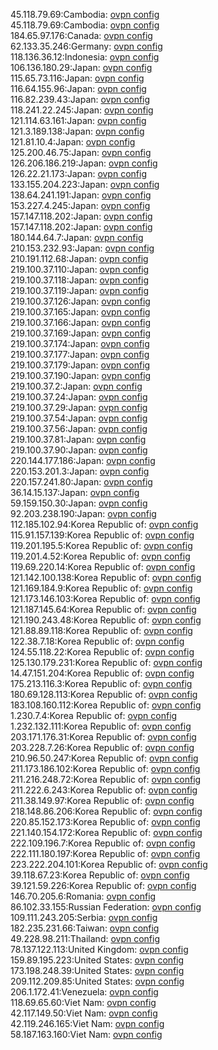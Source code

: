 45.118.79.69:Cambodia: [ovpn config](vpn/45_118_79_69.ovpn)  
45.118.79.69:Cambodia: [ovpn config](vpn/45_118_79_69.ovpn)  
184.65.97.176:Canada: [ovpn config](vpn/184_65_97_176.ovpn)  
62.133.35.246:Germany: [ovpn config](vpn/62_133_35_246.ovpn)  
118.136.36.12:Indonesia: [ovpn config](vpn/118_136_36_12.ovpn)  
106.136.180.29:Japan: [ovpn config](vpn/106_136_180_29.ovpn)  
115.65.73.116:Japan: [ovpn config](vpn/115_65_73_116.ovpn)  
116.64.155.96:Japan: [ovpn config](vpn/116_64_155_96.ovpn)  
116.82.239.43:Japan: [ovpn config](vpn/116_82_239_43.ovpn)  
118.241.22.245:Japan: [ovpn config](vpn/118_241_22_245.ovpn)  
121.114.63.161:Japan: [ovpn config](vpn/121_114_63_161.ovpn)  
121.3.189.138:Japan: [ovpn config](vpn/121_3_189_138.ovpn)  
121.81.10.4:Japan: [ovpn config](vpn/121_81_10_4.ovpn)  
125.200.46.75:Japan: [ovpn config](vpn/125_200_46_75.ovpn)  
126.206.186.219:Japan: [ovpn config](vpn/126_206_186_219.ovpn)  
126.22.21.173:Japan: [ovpn config](vpn/126_22_21_173.ovpn)  
133.155.204.223:Japan: [ovpn config](vpn/133_155_204_223.ovpn)  
138.64.241.191:Japan: [ovpn config](vpn/138_64_241_191.ovpn)  
153.227.4.245:Japan: [ovpn config](vpn/153_227_4_245.ovpn)  
157.147.118.202:Japan: [ovpn config](vpn/157_147_118_202.ovpn)  
157.147.118.202:Japan: [ovpn config](vpn/157_147_118_202.ovpn)  
180.144.64.7:Japan: [ovpn config](vpn/180_144_64_7.ovpn)  
210.153.232.93:Japan: [ovpn config](vpn/210_153_232_93.ovpn)  
210.191.112.68:Japan: [ovpn config](vpn/210_191_112_68.ovpn)  
219.100.37.110:Japan: [ovpn config](vpn/219_100_37_110.ovpn)  
219.100.37.118:Japan: [ovpn config](vpn/219_100_37_118.ovpn)  
219.100.37.119:Japan: [ovpn config](vpn/219_100_37_119.ovpn)  
219.100.37.126:Japan: [ovpn config](vpn/219_100_37_126.ovpn)  
219.100.37.165:Japan: [ovpn config](vpn/219_100_37_165.ovpn)  
219.100.37.166:Japan: [ovpn config](vpn/219_100_37_166.ovpn)  
219.100.37.169:Japan: [ovpn config](vpn/219_100_37_169.ovpn)  
219.100.37.174:Japan: [ovpn config](vpn/219_100_37_174.ovpn)  
219.100.37.177:Japan: [ovpn config](vpn/219_100_37_177.ovpn)  
219.100.37.179:Japan: [ovpn config](vpn/219_100_37_179.ovpn)  
219.100.37.190:Japan: [ovpn config](vpn/219_100_37_190.ovpn)  
219.100.37.2:Japan: [ovpn config](vpn/219_100_37_2.ovpn)  
219.100.37.24:Japan: [ovpn config](vpn/219_100_37_24.ovpn)  
219.100.37.29:Japan: [ovpn config](vpn/219_100_37_29.ovpn)  
219.100.37.54:Japan: [ovpn config](vpn/219_100_37_54.ovpn)  
219.100.37.56:Japan: [ovpn config](vpn/219_100_37_56.ovpn)  
219.100.37.81:Japan: [ovpn config](vpn/219_100_37_81.ovpn)  
219.100.37.90:Japan: [ovpn config](vpn/219_100_37_90.ovpn)  
220.144.177.186:Japan: [ovpn config](vpn/220_144_177_186.ovpn)  
220.153.201.3:Japan: [ovpn config](vpn/220_153_201_3.ovpn)  
220.157.241.80:Japan: [ovpn config](vpn/220_157_241_80.ovpn)  
36.14.15.137:Japan: [ovpn config](vpn/36_14_15_137.ovpn)  
59.159.150.30:Japan: [ovpn config](vpn/59_159_150_30.ovpn)  
92.203.238.190:Japan: [ovpn config](vpn/92_203_238_190.ovpn)  
112.185.102.94:Korea Republic of: [ovpn config](vpn/112_185_102_94.ovpn)  
115.91.157.139:Korea Republic of: [ovpn config](vpn/115_91_157_139.ovpn)  
119.201.195.5:Korea Republic of: [ovpn config](vpn/119_201_195_5.ovpn)  
119.201.4.52:Korea Republic of: [ovpn config](vpn/119_201_4_52.ovpn)  
119.69.220.14:Korea Republic of: [ovpn config](vpn/119_69_220_14.ovpn)  
121.142.100.138:Korea Republic of: [ovpn config](vpn/121_142_100_138.ovpn)  
121.169.184.9:Korea Republic of: [ovpn config](vpn/121_169_184_9.ovpn)  
121.173.146.103:Korea Republic of: [ovpn config](vpn/121_173_146_103.ovpn)  
121.187.145.64:Korea Republic of: [ovpn config](vpn/121_187_145_64.ovpn)  
121.190.243.48:Korea Republic of: [ovpn config](vpn/121_190_243_48.ovpn)  
121.88.89.118:Korea Republic of: [ovpn config](vpn/121_88_89_118.ovpn)  
122.38.7.18:Korea Republic of: [ovpn config](vpn/122_38_7_18.ovpn)  
124.55.118.22:Korea Republic of: [ovpn config](vpn/124_55_118_22.ovpn)  
125.130.179.231:Korea Republic of: [ovpn config](vpn/125_130_179_231.ovpn)  
14.47.151.204:Korea Republic of: [ovpn config](vpn/14_47_151_204.ovpn)  
175.213.116.3:Korea Republic of: [ovpn config](vpn/175_213_116_3.ovpn)  
180.69.128.113:Korea Republic of: [ovpn config](vpn/180_69_128_113.ovpn)  
183.108.160.112:Korea Republic of: [ovpn config](vpn/183_108_160_112.ovpn)  
1.230.7.4:Korea Republic of: [ovpn config](vpn/1_230_7_4.ovpn)  
1.232.132.111:Korea Republic of: [ovpn config](vpn/1_232_132_111.ovpn)  
203.171.176.31:Korea Republic of: [ovpn config](vpn/203_171_176_31.ovpn)  
203.228.7.26:Korea Republic of: [ovpn config](vpn/203_228_7_26.ovpn)  
210.96.50.247:Korea Republic of: [ovpn config](vpn/210_96_50_247.ovpn)  
211.173.186.102:Korea Republic of: [ovpn config](vpn/211_173_186_102.ovpn)  
211.216.248.72:Korea Republic of: [ovpn config](vpn/211_216_248_72.ovpn)  
211.222.6.243:Korea Republic of: [ovpn config](vpn/211_222_6_243.ovpn)  
211.38.149.97:Korea Republic of: [ovpn config](vpn/211_38_149_97.ovpn)  
218.148.86.206:Korea Republic of: [ovpn config](vpn/218_148_86_206.ovpn)  
220.85.152.173:Korea Republic of: [ovpn config](vpn/220_85_152_173.ovpn)  
221.140.154.172:Korea Republic of: [ovpn config](vpn/221_140_154_172.ovpn)  
222.109.196.7:Korea Republic of: [ovpn config](vpn/222_109_196_7.ovpn)  
222.111.180.197:Korea Republic of: [ovpn config](vpn/222_111_180_197.ovpn)  
223.222.204.101:Korea Republic of: [ovpn config](vpn/223_222_204_101.ovpn)  
39.118.67.23:Korea Republic of: [ovpn config](vpn/39_118_67_23.ovpn)  
39.121.59.226:Korea Republic of: [ovpn config](vpn/39_121_59_226.ovpn)  
146.70.205.6:Romania: [ovpn config](vpn/146_70_205_6.ovpn)  
86.102.33.155:Russian Federation: [ovpn config](vpn/86_102_33_155.ovpn)  
109.111.243.205:Serbia: [ovpn config](vpn/109_111_243_205.ovpn)  
182.235.231.66:Taiwan: [ovpn config](vpn/182_235_231_66.ovpn)  
49.228.98.211:Thailand: [ovpn config](vpn/49_228_98_211.ovpn)  
78.137.122.113:United Kingdom: [ovpn config](vpn/78_137_122_113.ovpn)  
159.89.195.223:United States: [ovpn config](vpn/159_89_195_223.ovpn)  
173.198.248.39:United States: [ovpn config](vpn/173_198_248_39.ovpn)  
209.112.209.85:United States: [ovpn config](vpn/209_112_209_85.ovpn)  
206.1.172.41:Venezuela: [ovpn config](vpn/206_1_172_41.ovpn)  
118.69.65.60:Viet Nam: [ovpn config](vpn/118_69_65_60.ovpn)  
42.117.149.50:Viet Nam: [ovpn config](vpn/42_117_149_50.ovpn)  
42.119.246.165:Viet Nam: [ovpn config](vpn/42_119_246_165.ovpn)  
58.187.163.160:Viet Nam: [ovpn config](vpn/58_187_163_160.ovpn)  
